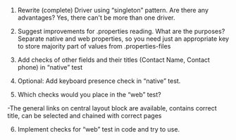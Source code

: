 1.	Rewrite (complete) Driver using “singleton” pattern. Are there any advantages?
Yes, there can't be more than one driver.

2.	Suggest improvements for .properties reading. What are the purposes?
Separate native and web properties, so you need just an appropriate key to store majority part of values
 from .properties-files


3.	Add checks of other fields and their titles (Contact Name, Contact phone) in “native” test



4.	Optional: Add keyboard presence check  in “native” test.


5.	Which checks would you place in the “web” test?

-The general links on central layout block are available, contains correct title, can be selected and
chained with correct pages



6.	Implement checks for “web” test in code and try to use.

